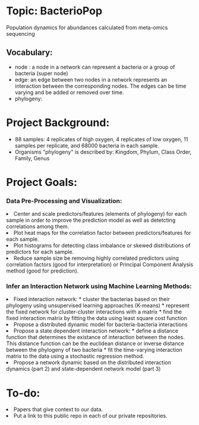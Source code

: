 # Topic: BacterioPop
Population dynamics for abundances calculated from meta-omics sequencing
## Vocabulary: 
* node : a node in a network can represent a bacteria or a group of bacteria (super node)
* edge: an edge between two nodes in a network represents an interaction between the corresponding nodes. The edges can be time varying and be added or removed over time. 
* phylogeny: 
# Project Background:
* 88 samples: 4 replicates of high oxygen, 4 replicates of low oxygen, 11 samples per replicate, and 68000 bacteria in each sample. 
* Organisms "phylogeny" is described by: Kingdom, Phylum, Class	Order, Family, Genus

# Project Goals: 
### Data Pre-Processing and Visualization: <ol>
<li> Center and scale predictors/features (elements of phylogeny) for each sample in order to improve the prediction model as well as detetcting correlations among them. </li>
<li> Plot heat maps for the correlation factor between predictors/features for each sample. </li> 
<li> Plot histograms for detecting class imbalance or skewed distributions of predictors for each sample. </li> 
<li> Reduce sample size be removing highly correlated predictors using correlation factors (good for interpretation) or Principal Component Analysis method (good for prediction). </li> 

### Infer an Interaction Network using Machine Learning Methods:
<li> Fixed interaction network:
    * cluster the bacterias based on their phylogeny using unsupervised learning approaches (K-means)
    * represent the fixed network for cluster-cluster interactions with a matrix
    * find the fixed interaction matrix by fitting the data using least square cost function </li> 
<li> Propose a distributed dynamic model for bacteria-bacteria interactions </li> 
<li> Propose a state dependent interaction network:
    * define a distance function that determines the existance of interaction between the nodes. This distance function can be the euclidean distance or inverse distance between the phylogeny of two bacteria
    * fit the time-varying interaction matrix to the data using a stochastic regression method. </li> 
<li> Propose a network dynamic based on the distributed interaction dynamics (part 2) and state-dependent network model (part 3) </li> 

# To-do:
<li> Papers that give context to our data. </li> 
<li> Put a link to this public repo in each of our private repositories. </li> 
